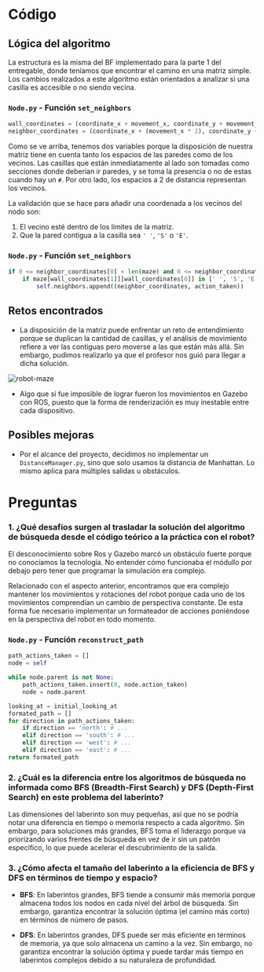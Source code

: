 # Código

## Lógica del algoritmo

La estructura es la misma del BF implementado para la parte 1 del entregable, donde teníamos que encontrar el camino en una matriz simple. Los cambios realizados a este algoritmo están orientados a analizar si una casilla es accesible o no siendo vecina.

### `Node.py` - Función `set_neighbors`

```python
wall_coordinates = (coordinate_x + movement_x, coordinate_y + movement_y)
neighbor_coordinates = (coordinate_x + (movement_x * 2), coordinate_y + (movement_y * 2))
```

Como se ve arriba, tenemos dos variables porque la disposición de nuestra matriz tiene en cuenta tanto los espacios de las paredes como de los vecinos. Las casillas que están inmediatamente al lado son tomadas como secciones donde deberían ir paredes, y se toma la presencia o no de estas cuando hay un `#`. Por otro lado, los espacios a 2 de distancia representan los vecinos.

La validación que se hace para añadir una coordenada a los vecinos del nodo son:

1. El vecino esté dentro de los límites de la matriz.
2. Que la pared contigua a la casilla sea `' '`, `'S'` o `'E'`.

### `Node.py` - Función `set_neighbors`

```python
if 0 <= neighbor_coordinates[0] < len(maze) and 0 <= neighbor_coordinates[1] < len(maze[0]):
    if maze[wall_coordinates[1]][wall_coordinates[0]] in [' ', 'S', 'E']:
        self.neighbors.append((neighbor_coordinates, action_taken))
```

## Retos encontrados

- La disposición de la matriz puede enfrentar un reto de entendimiento porque se duplican la cantidad de casillas, y el análisis de movimiento refiere a ver las contiguas pero moverse a las que están más allá. Sin embargo, pudimos realizarlo ya que el profesor nos guió para llegar a dicha solución.

![robot-maze](https://github.com/user-attachments/assets/12d741a3-be70-4b2f-bf1c-156d15502746)

- Algo que sí fue imposible de lograr fueron los movimientos en Gazebo con ROS, puesto que la forma de renderización es muy inestable entre cada dispositivo.

## Posibles mejoras

- Por el alcance del proyecto, decidimos no implementar un `DistanceManager.py`, sino que solo usamos la distancia de Manhattan. Lo mismo aplica para múltiples salidas u obstáculos.

# Preguntas

### 1. ¿Qué desafíos surgen al trasladar la solución del algoritmo de búsqueda desde el código teórico a la práctica con el robot?

El desconocimiento sobre Ros y Gazebo marcó un obstáculo fuerte porque no conocíamos la tecnología. No entender cómo funcionaba el módullo por debajo pero tener que programar la simulación era complejo.

Relacionado con el aspecto anterior, encontramos que era complejo mantener los movimientos y rotaciones del robot porque cada uno de los movimientos comprendían un cambio de perspectiva constante. De esta forma fue necesario implementar un formateador de acciones poniéndose en la perspectiva del robot en todo momento.

### `Node.py` - Función `reconstruct_path`

```python
path_actions_taken = []
node = self

while node.parent is not None:
    path_actions_taken.insert(0, node.action_taken)
    node = node.parent

looking_at = initial_looking_at
formated_path = []
for direction in path_actions_taken:
    if direction == 'north': # ...
    elif direction == 'south': # ...
    elif direction == 'west': # ...
    elif direction == 'east': # ...
return formated_path
```

### 2. ¿Cuál es la diferencia entre los algoritmos de búsqueda no informada como BFS (Breadth-First Search) y DFS (Depth-First Search) en este problema del laberinto?

Las dimensiones del laberinto son muy pequeñas, así que no se podría notar una diferencia en tiempo o memoria respecto a cada algoritmo. Sin embargo, para soluciones más grandes, BFS toma el liderazgo porque va priorizando varios frentes de búsqueda en vez de ir sin un patrón específico, lo que puede acelerar el descubrimiento de la salida.

### 3. ¿Cómo afecta el tamaño del laberinto a la eficiencia de BFS y DFS en términos de tiempo y espacio?

- **BFS**: En laberintos grandes, BFS tiende a consumir más memoria porque almacena todos los nodos en cada nivel del árbol de búsqueda. Sin embargo, garantiza encontrar la solución óptima (el camino más corto) en términos de número de pasos.
  
- **DFS**: En laberintos grandes, DFS puede ser más eficiente en términos de memoria, ya que solo almacena un camino a la vez. Sin embargo, no garantiza encontrar la solución óptima y puede tardar más tiempo en laberintos complejos debido a su naturaleza de profundidad.
